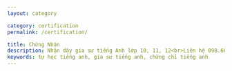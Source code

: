 ```yaml
---
layout: category

category: certification
permalink: /certification/

title: Chứng Nhận
description: Nhận dậy gia sư tiếng Anh lớp 10, 11, 12<br>Liên hệ 098.66.77.99.3<br>Anh Thịnh
keywords: tự học tiếng anh, gia sư tiếng anh, chứng chỉ tiếng anh
---
```

